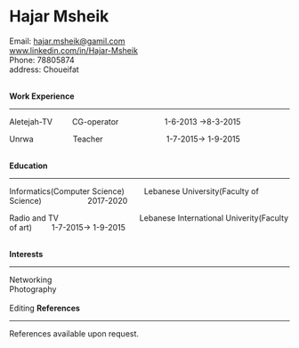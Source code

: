 <!-- Headings       -->
#  **Hajar Msheik** 
Email: <hajar.msheik@gamil.com><br>
www.linkedin.com/in/Hajar-Msheik<br>
Phone: 78805874<br>
address: Choueifat<br><br>

**Work Experience**
___
<p>Aletejah-TV &nbsp  &nbsp  &nbsp  &nbsp       CG-operator  &nbsp  &nbsp  &nbsp  &nbsp  &nbsp  &nbsp  &nbsp  &nbsp  &nbsp   &nbsp  1-6-2013 ->8-3-2015</p>
<p>Unrwa &nbsp &nbsp &nbsp &nbsp  &nbsp &nbsp &nbsp &nbsp&nbsp     Teacher &nbsp &nbsp &nbsp &nbsp &nbsp &nbsp  &nbsp &nbsp &nbsp &nbsp &nbsp &nbsp &nbsp &nbsp 1-7-2015-> 1-9-2015  <br><br>

**Education**
____
<p>Informatics(Computer Science) &nbsp  &nbsp  &nbsp  &nbsp       Lebanese University(Faculty of Science)  &nbsp  &nbsp  &nbsp  &nbsp  &nbsp  &nbsp  &nbsp  &nbsp  &nbsp   &nbsp  2017-2020</p>
<p>Radio and TV &nbsp &nbsp &nbsp  &nbsp &nbsp &nbsp &nbsp &nbsp &nbsp &nbsp &nbsp &nbsp &nbsp &nbsp &nbsp &nbsp &nbsp &nbsp   Lebanese International Univerity(Faculty of art) &nbsp &nbsp &nbsp &nbsp   1-7-2015-> 1-9-2015  <br><br>

**Interests**
____
Networking<br>
Photography<br><br>
Editing
**References**
___
References available upon request.

